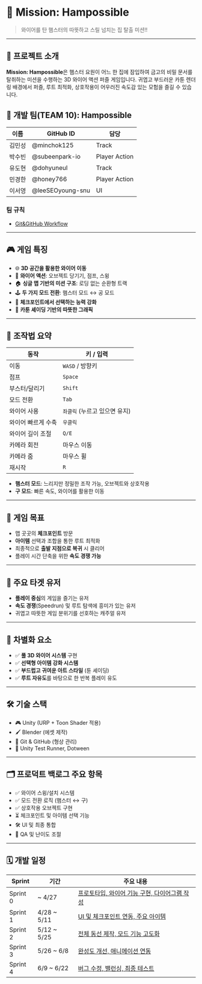 # 🧭 Mission: Hampossible

> 와이어를 탄 햄스터의 따뜻하고 스릴 넘치는 집 탈출 미션!!

---

## 🐹 프로젝트 소개

**Mission: Hampossible**은 햄스터 요원이 어느 한 집에 잠입하여 금고의 비밀 문서를 탈취하는 미션을 수행하는 3D 와이어 액션 퍼즐 게임입니다. 귀엽고 부드러운 카툰 렌더링 배경에서 퍼즐, 루트 최적화, 상호작용이 어우러진 속도감 있는 모험을 즐길 수 있습니다.

## 👥 개발 팀(TEAM 10): **Hampossible**

| 이름 | GitHub ID | 담당 |
|------|------|------|
| 김민성 | @minchok125 | Track |
| 박수빈 | @subeenpark-io | Player Action |
| 유도현 | @dohyuneul | Track |
| 민경한 | @honey766 | Player Action |
| 이서영 | @leeSEOyoung-snu | UI|

### 팀 규칙 
* [Git&GitHub Workflow]([https://github.com/SWPP-2025SPRING/team-project-for-2025-spring-swpp-team-10/wiki/Team-Rule-01:-Programming-Convention](https://github.com/SWPP-2025SPRING/team-project-for-2025-spring-swpp-team-10/wiki/Team-Rule-01:-Git&GitHub-Workflow))

---

## 🎮 게임 특징

- 🌐 **3D 공간을 활용한 와이어 이동**
- 🧵 **와이어 액션**: 오브젝트 당기기, 점프, 스윙
- 🏠 **싱글 맵 기반의 미션 구조**: 로딩 없는 순환형 트랙
- 🕹️ **두 가지 모드 전환**: 햄스터 모드 ↔ 공 모드
- 🔧 **체크포인트에서 선택하는 능력 강화**
- 🐾 **카툰 셰이딩 기반의 따뜻한 그래픽**

---

## 🧩 조작법 요약

| 동작 | 키 / 입력 |
|------|-----------|
| 이동 | `WASD` / 방향키 |
| 점프 | `Space` |
| 부스터/달리기 | `Shift` |
| 모드 전환 | `Tab` |
| 와이어 사용 | `좌클릭` (누르고 있으면 유지) |
| 와이어 빠르게 수축 | `우클릭` |
| 와이어 길이 조절 | `Q/E` |
| 카메라 회전 | 마우스 이동 |
| 카메라 줌 | 마우스 휠 |
| 재시작 | `R` |

- **햄스터 모드**: 느리지만 정밀한 조작 가능, 오브젝트와 상호작용
- **구 모드**: 빠른 속도, 와이어를 활용한 이동

---

## 🎯 게임 목표

- 맵 곳곳의 **체크포인트** 방문
- **아이템** 선택과 조합을 통한 루트 최적화
- 최종적으로 **출발 지점으로 복귀** 시 클리어
- 플레이 시간 단축을 위한 **속도 경쟁 가능**

---

## 🎯 주요 타겟 유저

- **플레이 중심**의 게임을 즐기는 유저
- **속도 경쟁**(Speedrun) 및 루트 탐색에 흥미가 있는 유저
- 귀엽고 따뜻한 게임 분위기를 선호하는 캐주얼 유저

---

## 🧠 차별화 요소

- ✅ **풀 3D 와이어 시스템** 구현
- ✅ **선택형 아이템 강화 시스템**
- ✅ **부드럽고 귀여운 아트 스타일** (툰 셰이딩)
- ✅ **루트 자유도**를 바탕으로 한 반복 플레이 유도

---

## 🛠 기술 스택

- 🎮 Unity (URP + Toon Shader 적용)
- 🖌️ Blender (에셋 제작)
- 💾 Git & GitHub (형상 관리)
- 🧪 Unity Test Runner, Dotween

---

## 🗂 프로덕트 백로그 주요 항목

- ✅ 와이어 스윙/설치 시스템
- ✅ 모드 전환 로직 (햄스터 ↔ 구)
- ✅ 상호작용 오브젝트 구현
- ⏳ 체크포인트 및 아이템 선택 기능
- 🛠 UI 및 최종 통합
- 🐞 QA 및 난이도 조절

---

## 🗓 개발 일정

| Sprint | 기간 | 주요 내용 |
|--------|------|----------|
| Sprint 0 | ~ 4/27 | [프로토타입, 와이어 기능 구현, 다이어그램 작성]() |
| Sprint 1 | 4/28 ~ 5/11 | [UI 및 체크포인트 연동, 주요 아이템]() |
| Sprint 2 | 5/12 ~ 5/25 | [전체 동선 제작, 모드 기능 고도화]() |
| Sprint 3 | 5/26 ~ 6/8 | [완성도 개선, 애니메이션 연동]() |
| Sprint 4 | 6/9 ~ 6/22 | [버그 수정, 밸런싱, 최종 테스트]() |
